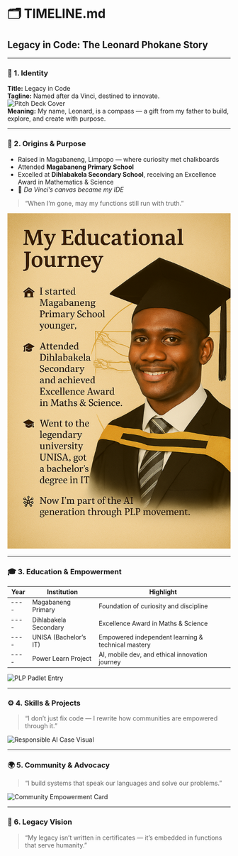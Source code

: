 # 🗂️ TIMELINE.md  
## Legacy in Code: The Leonard Phokane Story

---

### 🧭 1. Identity  
**Title:** Legacy in Code  
**Tagline:** Named after da Vinci, destined to innovate.  
![Pitch Deck Cover](./MEDIA/pitchdeck-cover-slide.png)  
**Meaning:** My name, Leonard, is a compass — a gift from my father to build, explore, and create with purpose.

---

### 📜 2. Origins & Purpose  
- Raised in Magabaneng, Limpopo — where curiosity met chalkboards  
- Attended **Magabaneng Primary School**  
- Excelled at **Dihlabakela Secondary School**, receiving an Excellence Award in Mathematics & Science  
- 🧠 *Da Vinci’s canvas became my IDE*

> “When I’m gone, may my functions still run with truth.”

![Graduation Photo](./MEDIA/graduation-photo.jpg)

---

### 🎓 3. Education & Empowerment

| Year | Institution              | Highlight                                           |
|------|--------------------------|-----------------------------------------------------|
| ---- | Magabaneng Primary       | Foundation of curiosity and discipline              |
| ---- | Dihlabakela Secondary    | Excellence Award in Maths & Science                 |
| ---- | UNISA (Bachelor’s IT)    | Empowered independent learning & technical mastery |
| ---- | Power Learn Project      | AI, mobile dev, and ethical innovation journey      |

![PLP Padlet Entry](./MEDIA/PLP-padlet-entry.jpg)

---

### ⚙️ 4. Skills & Projects  
> “I don’t just fix code — I rewrite how communities are empowered through it.”

![Responsible AI Case Visual](./MEDIA/responsible-ai-case-visual.png)

---

### 🌍 5. Community & Advocacy  
> “I build systems that speak our languages and solve our problems.”

![Community Empowerment Card](./MEDIA/community-empowerment.png)

---

### 🔮 6. Legacy Vision  
> “My legacy isn’t written in certificates — it’s embedded in functions that serve humanity.”
